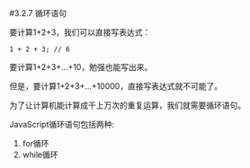 #3.2.7 循环语句

要计算1+2+3，我们可以直接写表达式：
```
1 + 2 + 3; // 6
```
要计算1+2+3+...+10，勉强也能写出来。

但是，要计算1+2+3+...+10000，直接写表达式就不可能了。

为了让计算机能计算成千上万次的重复运算，我们就需要循环语句。

JavaScript循环语句包括两种:

1. for循环
2. while循环
